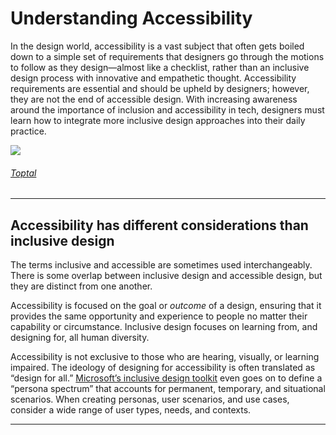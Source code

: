 # Understanding Accessibility
In the design world, accessibility is a vast subject that often gets boiled down to a simple set of requirements that designers go through the motions to follow as they design—almost like a checklist, rather than an inclusive design process with innovative and empathetic thought. Accessibility requirements are essential and should be upheld by designers; however, they are not the end of accessible design. With increasing awareness around the importance of inclusion and accessibility in tech, designers must learn how to integrate more inclusive design approaches into their daily practice.

![](https://prodesigncurriculum.s3.us-east-2.amazonaws.com/accessible.png)
###### [Toptal](https://www.toptal.com/designers/ui/inclusive-design-infographic) 

---
## Accessibility has different considerations than inclusive design
The terms inclusive and accessible are sometimes used interchangeably. There is some overlap between inclusive design and accessible design, but they are distinct from one another. 

Accessibility is focused on the goal or _outcome_ of a design, ensuring that it provides the same opportunity and experience to people no matter their capability or circumstance. Inclusive design focuses on learning from, and designing for, all human diversity. 

Accessibility is not exclusive to those who are hearing, visually, or learning impaired. The ideology of designing for accessibility is often translated as “design for all.” [Microsoft’s inclusive design toolkit](https://www.microsoft.com/design/inclusive/) even goes on to define a “persona spectrum” that accounts for permanent, temporary, and situational scenarios. When creating personas, user scenarios, and use cases, consider a wide range of user types, needs, and contexts.

---